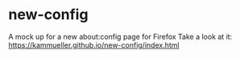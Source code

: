 # new-config
A mock up for a new about:config page for Firefox
Take a look at it: https://kammueller.github.io/new-config/index.html
